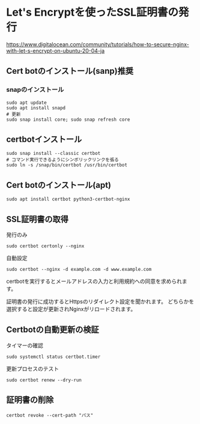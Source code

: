 # Let's Encryptを使ったSSL証明書の発行
https://www.digitalocean.com/community/tutorials/how-to-secure-nginx-with-let-s-encrypt-on-ubuntu-20-04-ja
## Cert botのインストール(sanp)推奨
### snapのインストール
```
sudo apt update
sudo apt install snapd
# 更新
sudo snap install core; sudo snap refresh core
```
## certbotインストール
```
sudo snap install --classic certbot
# コマンド実行できるようにシンボリックリンクを張る
sudo ln -s /snap/bin/certbot /usr/bin/certbot
```
## Cert botのインストール(apt)
```
sudo apt install certbot python3-certbot-nginx
```
## SSL証明書の取得
発行のみ
```
sudo certbot certonly --nginx
```
自動設定
```
sudo certbot --nginx -d example.com -d www.example.com
```
certbotを実行するとメールアドレスの入力と利用規約への同意を求められます。

証明書の発行に成功するとHttpsのリダイレクト設定を聞かれます。
どちらかを選択すると設定が更新されNginxがリロードされます。
## Certbotの自動更新の検証
タイマーの確認
```
sudo systemctl status certbot.timer
```
更新プロセスのテスト
```
sudo certbot renew --dry-run
```
## 証明書の削除
```
certbot revoke --cert-path "パス"
```
